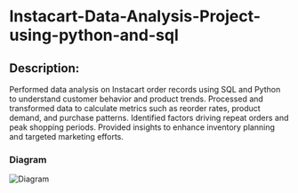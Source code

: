 # Instacart-Data-Analysis-Project-using-python-and-sql
## Description:
Performed data analysis on Instacart order records using SQL and Python to understand customer behavior and product trends. Processed and transformed data to calculate metrics such as reorder rates, product demand, and purchase patterns. Identified factors driving repeat orders and peak shopping periods. Provided insights to enhance inventory planning and targeted marketing efforts.
### Diagram
![Diagram]()
